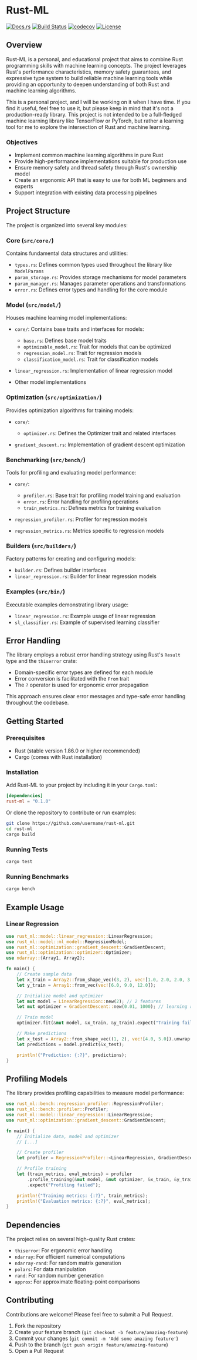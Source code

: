 # Rust-ML

[![Docs.rs](https://docs.rs/rust-ml/badge.svg)](https://docs.rs/rust-ml)
[![Build Status](https://github.com/aarangop/rust-ml/workflows/Tests/badge.svg)](https://github.com/aarangop/rust-ml/actions?query=workflow%3A%22Run+Tests%22)
[![codecov](https://codecov.io/gh/aarangop/rust-ml/graph/badge.svg?token=CGKZS6ZRUX)](https://codecov.io/gh/aarangop/rust-ml)
[![License](https://img.shields.io/crates/l/rust-ml.svg)](https://github.com/aarangop/rust-ml/blob/main/LICENSE)

## Overview

Rust-ML is a personal, and educational project that aims to combine Rust
programming skills with machine learning concepts. The project leverages Rust's
performance characteristics, memory safety guarantees, and expressive type
system to build reliable machine learning tools while providing an opportunity
to deepen understanding of both Rust and machine learning algorithms.

This is a personal project, and I will be working on it when I have time. If you
find it useful, feel free to use it, but please keep in mind that it's not a
production-ready library. This project is not intended to be a full-fledged
machine learning library like TensorFlow or PyTorch, but rather a learning tool
for me to explore the intersection of Rust and machine learning.

### Objectives

- Implement common machine learning algorithms in pure Rust
- Provide high-performance implementations suitable for production use
- Ensure memory safety and thread safety through Rust's ownership model
- Create an ergonomic API that is easy to use for both ML beginners and experts
- Support integration with existing data processing pipelines

## Project Structure

The project is organized into several key modules:

### Core (`src/core/`)

Contains fundamental data structures and utilities:

- `types.rs`: Defines common types used throughout the library like
  `ModelParams`
- `param_storage.rs`: Provides storage mechanisms for model parameters
- `param_manager.rs`: Manages parameter operations and transformations
- `error.rs`: Defines error types and handling for the core module

### Model (`src/model/`)

Houses machine learning model implementations:

- `core/`: Contains base traits and interfaces for models:

  - `base.rs`: Defines base model traits
  - `optimizable_model.rs`: Trait for models that can be optimized
  - `regression_model.rs`: Trait for regression models
  - `classification_model.rs`: Trait for classification models

- `linear_regression.rs`: Implementation of linear regression model
- Other model implementations

### Optimization (`src/optimization/`)

Provides optimization algorithms for training models:

- `core/`:

  - `optimizer.rs`: Defines the Optimizer trait and related interfaces

- `gradient_descent.rs`: Implementation of gradient descent optimization

### Benchmarking (`src/bench/`)

Tools for profiling and evaluating model performance:

- `core/`:

  - `profiler.rs`: Base trait for profiling model training and evaluation
  - `error.rs`: Error handling for profiling operations
  - `train_metrics.rs`: Defines metrics for training evaluation

- `regression_profiler.rs`: Profiler for regression models
- `regression_metrics.rs`: Metrics specific to regression models

### Builders (`src/builders/`)

Factory patterns for creating and configuring models:

- `builder.rs`: Defines builder interfaces
- `linear_regression.rs`: Builder for linear regression models

### Examples (`src/bin/`)

Executable examples demonstrating library usage:

- `linear_regression.rs`: Example usage of linear regression
- `sl_classifier.rs`: Example of supervised learning classifier

## Error Handling

The library employs a robust error handling strategy using Rust's `Result` type
and the `thiserror` crate:

- Domain-specific error types are defined for each module
- Error conversion is facilitated with the `From` trait
- The `?` operator is used for ergonomic error propagation

This approach ensures clear error messages and type-safe error handling
throughout the codebase.

## Getting Started

### Prerequisites

- Rust (stable version 1.86.0 or higher recommended)
- Cargo (comes with Rust installation)

### Installation

Add Rust-ML to your project by including it in your `Cargo.toml`:

```toml
[dependencies]
rust-ml = "0.1.0"
```

Or clone the repository to contribute or run examples:

```bash
git clone https://github.com/username/rust-ml.git
cd rust-ml
cargo build
```

### Running Tests

```bash
cargo test
```

### Running Benchmarks

```bash
cargo bench
```

## Example Usage

### Linear Regression

```rust
use rust_ml::model::linear_regression::LinearRegression;
use rust_ml::model::ml_model::RegressionModel;
use rust_ml::optimization::gradient_descent::GradientDescent;
use rust_ml::optimization::optimizer::Optimizer;
use ndarray::{Array1, Array2};

fn main() {
    // Create sample data
    let x_train = Array2::from_shape_vec((3, 2), vec![1.0, 2.0, 2.0, 3.0, 3.0, 4.0]).unwrap();
    let y_train = Array1::from_vec(vec![6.0, 9.0, 12.0]);

    // Initialize model and optimizer
    let mut model = LinearRegression::new(2); // 2 features
    let mut optimizer = GradientDescent::new(0.01, 1000); // learning rate and iterations

    // Train model
    optimizer.fit(&mut model, &x_train, &y_train).expect("Training failed");

    // Make predictions
    let x_test = Array2::from_shape_vec((1, 2), vec![4.0, 5.0]).unwrap();
    let predictions = model.predict(&x_test);

    println!("Prediction: {:?}", predictions);
}
```

## Profiling Models

The library provides profiling capabilities to measure model performance:

```rust
use rust_ml::bench::regression_profiler::RegressionProfiler;
use rust_ml::bench::profiler::Profiler;
use rust_ml::model::linear_regression::LinearRegression;
use rust_ml::optimization::gradient_descent::GradientDescent;

fn main() {
    // Initialize data, model and optimizer
    // [...]

    // Create profiler
    let profiler = RegressionProfiler::<LinearRegression, GradientDescent, _, _>::new();

    // Profile training
    let (train_metrics, eval_metrics) = profiler
        .profile_training(&mut model, &mut optimizer, &x_train, &y_train)
        .expect("Profiling failed");

    println!("Training metrics: {:?}", train_metrics);
    println!("Evaluation metrics: {:?}", eval_metrics);
}
```

## Dependencies

The project relies on several high-quality Rust crates:

- `thiserror`: For ergonomic error handling
- `ndarray`: For efficient numerical computations
- `ndarray-rand`: For random matrix generation
- `polars`: For data manipulation
- `rand`: For random number generation
- `approx`: For approximate floating-point comparisons

## Contributing

Contributions are welcome! Please feel free to submit a Pull Request.

1. Fork the repository
2. Create your feature branch (`git checkout -b feature/amazing-feature`)
3. Commit your changes (`git commit -m 'Add some amazing feature'`)
4. Push to the branch (`git push origin feature/amazing-feature`)
5. Open a Pull Request
